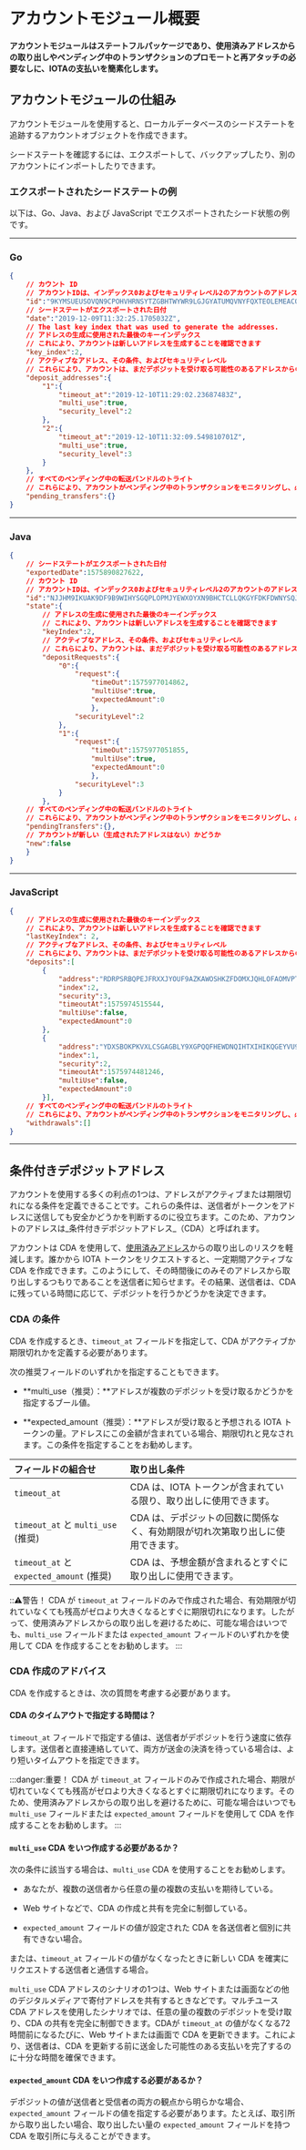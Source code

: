 # アカウントモジュール概要
<!-- # Account module overview -->

**アカウントモジュールはステートフルパッケージであり、使用済みアドレスからの取り出しやペンディング中のトランザクションのプロモートと再アタッチの必要なしに、IOTAの支払いを簡素化します。**
<!-- **The account module is a stateful package that simplifies IOTA payments without the worry of withdrawing from spent addresses or the need to promote and reattach pending transactions.** -->

## アカウントモジュールの仕組み
<!-- ## How the account module works -->

アカウントモジュールを使用すると、ローカルデータベースのシードステートを追跡するアカウントオブジェクトを作成できます。
<!-- The account module allows you to build an account object that keeps track of your seed state in a local database. -->

シードステートを確認するには、エクスポートして、バックアップしたり、別のアカウントにインポートしたりできます。
<!-- To see your seed state, you can export it, allowing you to back it up and/or import it into another account. -->

### エクスポートされたシードステートの例
<!-- ### Example of an exported seed state -->

以下は、Go、Java、および JavaScript でエクスポートされたシード状態の例です。
<!-- These are examples of exported seed states in Go, Java, and JavaScript: -->

--------------------
### Go
```json
{
    // カウント ID
    // アカウントIDは、インデックス0およびセキュリティレベル2のアカウントのアドレスのハッシュです
    "id":"9KYMSUEUSOVQN9CPOHVHRNSYTZGBHTWYWR9LGJGYATUMQVNYFQXTEOLEMEACONMAR9AELKPVRCMGQ9MMD",
    // シードステートがエクスポートされた日付
    "date":"2019-12-09T11:32:25.1705032Z",
    // The last key index that was used to generate the addresses.
    // アドレスの生成に使用された最後のキーインデックス
    // これにより、アカウントは新しいアドレスを生成することを確認できます
    "key_index":2,
    // アクティブなアドレス、その条件、およびセキュリティレベル
    // これらにより、アカウントは、まだデポジットを受け取る可能性のあるアドレスからの取り出しを防ぐことができます
    "deposit_addresses":{
        "1":{
            "timeout_at":"2019-12-10T11:29:02.23687483Z",
            "multi_use":true,
            "security_level":2
        },
        "2":{
            "timeout_at":"2019-12-10T11:32:09.549810701Z",
            "multi_use":true,
            "security_level":3
        }
    },
    // すべてのペンディング中の転送バンドルのトライト
    // これらにより、アカウントがペンディング中のトランザクションをモニタリングし、必要に応じて再ブロードキャストまたは再添付できるようにします
    "pending_transfers":{}
}
```
---
### Java
```json
{
    // シードステートがエクスポートされた日付
    "exportedDate":1575890827622,
    // カウント ID
    // アカウントIDは、インデックス0およびセキュリティレベル2のアカウントのアドレスのハッシュです
    "id":"NJJHM9IKUAK9DF9B9WIHYSGQPLOPMJYEWXOYXN9BHCTCLLQKGYFDKFDWNYSQJLFFMJCABVDMG9S9DH9FY",
    "state":{
        // アドレスの生成に使用された最後のキーインデックス
        // これにより、アカウントは新しいアドレスを生成することを確認できます
        "keyIndex":2,
        // アクティブなアドレス、その条件、およびセキュリティレベル
        // これらにより、アカウントは、まだデポジットを受け取る可能性のあるアドレスからの取り出しを防ぐことができます
        "depositRequests":{
            "0":{
                "request":{
                    "timeOut":1575977014862,
                    "multiUse":true,
                    "expectedAmount":0
                    },
                "securityLevel":2
            },
            "1":{
                "request":{
                    "timeOut":1575977051855,
                    "multiUse":true,
                    "expectedAmount":0
                    },
                "securityLevel":3
            }
        },
    // すべてのペンディング中の転送バンドルのトライト
    // これらにより、アカウントがペンディング中のトランザクションをモニタリングし、必要に応じて再ブロードキャストまたは再添付できるようにします
    "pendingTransfers":{},
    // アカウントが新しい（生成されたアドレスはない）かどうか
    "new":false
    }
}
```
---
### JavaScript
```json
{
    // アドレスの生成に使用された最後のキーインデックス
    // これにより、アカウントは新しいアドレスを生成することを確認できます
    "lastKeyIndex": 2,
    // アクティブなアドレス、その条件、およびセキュリティレベル
    // これらにより、アカウントは、まだデポジットを受け取る可能性のあるアドレスからの取り出しを防ぐことができます
    "deposits":[
        {
            "address":"RDRPSRBQPEJFRXXJYOUF9AZKAWOSHKZFDOMXJQHLOFAOMVPTQEKDKDKTKQJQ9QKGQHSJGQQZCHTAVCLUW",
            "index":2,
            "security":3,
            "timeoutAt":1575974515544,
            "multiUse":false,
            "expectedAmount":0
        },
        {
            "address":"YDXSBOKPKVXLCSGAGBLY9XGPQQFHEWDNQIHTXIHIKQGEYVU9RBUPE9GRZMPXNLDRBUZTDOQFF9NIASMYC",
            "index":1,
            "security":2,
            "timeoutAt":1575974481246,
            "multiUse":false,
            "expectedAmount":0
        }],
    // すべてのペンディング中の転送バンドルのトライト
    // これらにより、アカウントがペンディング中のトランザクションをモニタリングし、必要に応じて再ブロードキャストまたは再添付できるようにします
    "withdrawals":[]
}
```
--------------------

## 条件付きデポジットアドレス
<!-- ## Conditional deposit addresses -->

アカウントを使用する多くの利点の1つは、アドレスがアクティブまたは期限切れになる条件を定義できることです。これらの条件は、送信者がトークンをアドレスに送信しても安全かどうかを判断するのに役立ちます。このため、アカウントのアドレスは_条件付きデポジットアドレス_（CDA）と呼ばれます。
<!-- One of the many benefits of using accounts is that you can define conditions in which your addresses are active or expired. These conditions help senders to decide whether it's safe to send tokens to an address. For this reason, addresses in accounts are called _conditional deposit addresses_ (CDA). -->

アカウントは CDA を使用して、[使用済みアドレス](root://getting-started/0.1/clients/addresses.md#spent-addresses)からの取り出しのリスクを軽減します。誰かから IOTA トークンをリクエストすると、一定期間アクティブな CDA を作成できます。このようにして、その時間後にのみそのアドレスから取り出しするつもりであることを送信者に知らせます。その結果、送信者は、CDA に残っている時間に応じて、デポジットを行うかどうかを決定できます。
<!-- Accounts use CDAs to help reduce the risk of withdrawing from [spent addresses](root://getting-started/0.1/clients/addresses.md#spent-addresses). When you request IOTA tokens from someone, you can create a CDA that's active for a certain period of time. This way, you let the sender know that you intend to withdraw from that address only after that time. As a result, the sender can decide whether to make a deposit, depending on how much time is left on a CDA. -->

### CDA の条件
<!-- ### Conditions of a CDA -->

CDA を作成するとき、`timeout_at` フィールドを指定して、CDA がアクティブか期限切れかを定義する必要があります。
<!-- When you create a CDA, you must specify the `timeout_at` field to define whether it's active or expired. -->

次の推奨フィールドのいずれかを指定することもできます。
<!-- You can also specify one of the following recommended fields: -->

- **multi_use（推奨）：**アドレスが複数のデポジットを受け取るかどうかを指定するブール値。
<!-- - **multi_use (recommended):** A boolean that specifies if the address may receive more than one deposit. -->
- **expected_amount（推奨）：**アドレスが受け取ると予想される IOTA トークンの量。アドレスにこの金額が含まれている場合、期限切れと見なされます。この条件を指定することをお勧めします。
<!-- - **expected_amount (recommended):** The amount of IOTA tokens that the address is expected to receive. When the address contains this amount, it's considered expired. We recommend specifying this condition. -->

|  **フィールドの組合せ** | **取り出し条件**
| :----------| :----------|
|`timeout_at` |CDA は、IOTA トークンが含まれている限り、取り出しに使用できます。|
|`timeout_at` と `multi_use` (推奨) |CDA は、デポジットの回数に関係なく、有効期限が切れ次第取り出しに使用できます。|
|`timeout_at` と `expected_amount` (推奨) |CDA は、予想金額が含まれるとすぐに取り出しに使用できます。|

<!-- |  **Combination of fields** | **Withdrawal conditions** -->
<!-- | :----------| :----------| -->
<!-- |`timeout_at` |The CDA can be used in withdrawals as long as it contains IOTA tokens| -->
<!-- |`timeout_at` and `multi_use` (recommended) |The CDA can be used in withdrawals as soon as it expires, regardless of how many deposits were made to it| -->
<!-- |`timeout_at` and `expected_amount` (recommended) | The CDA can be used in withdrawals as soon as it contain the expected amount| -->

:::warning:警告！
CDA が `timeout_at` フィールドのみで作成された場合、有効期限が切れていなくても残高がゼロより大きくなるとすぐに期限切れになります。したがって、使用済みアドレスからの取り出しを避けるために、可能な場合はいつでも、`multi_use` フィールドまたは `expected_amount` フィールドのいずれかを使用して CDA を作成することをお勧めします。
:::
<!-- :::warning:Warning -->
<!-- If a CDA was created with only the `timeout_at` field, it can be used in withdrawals as soon as it has a non-zero balance even if it hasn't expired. Therefore, to avoid withdrawing from a spent address, we recommend creating CDAs with either the `multi_use` field or with the `expected_amount` field whenever possible. -->
<!-- ::: -->

### CDA 作成のアドバイス
<!-- ### Advice for creating CDAs -->

CDA を作成するときは、次の質問を考慮する必要があります。
<!-- When creating a CDA, you should consider the following questions. -->

#### CDA のタイムアウトで指定する時間は？
<!-- #### How long should you specify in a CDA's timeout? -->

`timeout_at` フィールドで指定する値は、送信者がデポジットを行う速度に依存します。送信者と直接連絡していて、両方が送金の決済を待っている場合は、より短いタイムアウトを指定できます。
<!-- The value that you specify in the `timeout_at` field depends on how fast you expect the depositor to make a deposit. If you are in direct contact with the depositor and you are both waiting to settle the transfer, you can specify a shorter timeout. -->

:::danger:重要！
CDA が `timeout_at` フィールドのみで作成された場合、期限が切れていなくても残高がゼロより大きくなるとすぐに期限切れになります。そのため、使用済みアドレスからの取り出しを避けるために、可能な場合はいつでも `multi_use` フィールドまたは `expected_amount` フィールドを使用して CDA を作成することをお勧めします。
:::
<!-- :::danger:Important -->
<!-- If a CDA was created with only the `timeout_at` field, it can be used in outgoing payments as soon as it has a non-zero balance even if it hasn't expired. So, to avoid withdrawing from a spent address, we recommend creating CDAs with either the `multi_use` field or with the `expected_amount` field whenever possible. -->
<!-- ::: -->

#### `multi_use` CDA をいつ作成する必要があるか？
<!-- #### When should you create a multi-use CDA? -->

次の条件に該当する場合は、`multi_use` CDA を使用することをお勧めします。
<!-- We recommend that you use multi-use CDAs when the following conditions are true: -->

- あなたが、複数の送信者から任意の量の複数の支払いを期待している。
<!-- - You expect multiple payments of arbitrary value from multiple depositors. -->
- Web サイトなどで、CDA の作成と共有を完全に制御している。
<!-- - You fully control the creation and sharing of the CDA, for example on your website. -->
- `expected_amount` フィールドの値が設定された CDA を各送信者と個別に共有できない場合。
<!-- - When you cannot share a CDA with the `expected_amount` field value set with each depositor individually. -->

または、`timeout_at` フィールドの値がなくなったときに新しい CDA を確実にリクエストする送信者と通信する場合。
<!-- Or when communicating with depositors who reliably request a new CDA when the `timeout_at` field value is running out. -->

`multi_use` CDA アドレスのシナリオの1つは、Web サイトまたは画面などの他のデジタルメディアで寄付アドレスを共有するときなどです。マルチユース CDA アドレスを使用したシナリオでは、任意の量の複数のデポジットを受け取り、CDA の共有を完全に制御できます。CDAが `timeout_at` の値がなくなる72時間前になるたびに、Web サイトまたは画面で CDA を更新できます。これにより、送信者は、CDA を更新する前に送金した可能性のある支払いを完了するのに十分な時間を確保できます。
<!-- One scenario for `multi_use` CDA addresses is sharing a donation address on a website or other digital medium, such as a screen. In this scenario, you can receive multiple deposits of arbitrary value and you fully control the sharing of the CDA. You can refresh the CDA on the website or screen each time the CDA is 72 hours before its `timeout_at` value runs out. This gives depositors enough time to finalize the payments they may have sent before you refreshed the CDA. -->

#### `expected_amount` CDA をいつ作成する必要があるか？
<!-- #### When should you create a CDA with an expected amount? -->

デポジットの値が送信者と受信者の両方の観点から明らかな場合、`expected_amount` フィールドの値を指定する必要があります。たとえば、取引所から取り出したい場合、取り出したい量の `expected_amount` フィールドを持つ CDA を取引所に与えることができます。
<!-- You should specify the value of the `expected_amount` field when the value of the deposit is clear from both the depositor's and the receiver's point of view. For example, when you want to withdraw from an exchange, you can give the exchange a CDA with the expected amount that you want to withdraw. -->
